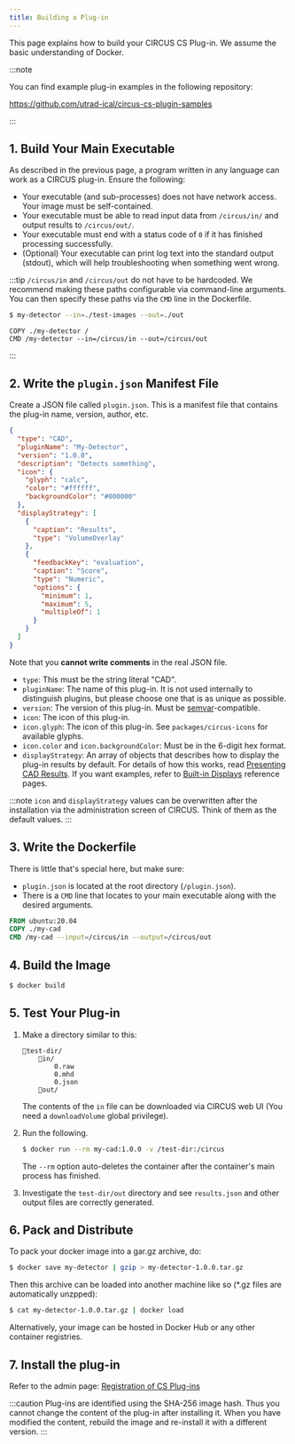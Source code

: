 ```yaml
---
title: Building a Plug-in
---
```


This page explains how to build your CIRCUS CS Plug-in. We assume the basic understanding of Docker.

:::note

You can find example plug-in examples in the following repository:

https://github.com/utrad-ical/circus-cs-plugin-samples

:::

## 1. Build Your Main Executable

As described in the previous page, a program written in any language can work as a CIRCUS plug-in. Ensure the following:

- Your executable (and sub-processes) does not have network access. Your image must be self-contained.
- Your executable must be able to read input data from `/circus/in/` and output results to `/circus/out/`.
- Your executable must end with a status code of `0` if it has finished processing successfully.
- (Optional) Your executable can print log text into the standard output (stdout), which will help troubleshooting when something went wrong.

:::tip
`/circus/in` and `/circus/out` do not have to be hardcoded. We recommend making these paths configurable via command-line arguments. You can then specify these paths via the `CMD` line in the Dockerfile.

```bash title="During the development..."
$ my-detector --in=./test-images --out=./out
```

```docker title="Dockerfile"
COPY ./my-detector /
CMD /my-detector --in=/circus/in --out=/circus/out
```

:::

## 2. Write the `plugin.json` Manifest File

Create a JSON file called `plugin.json`. This is a manifest file that contains the plug-in name, version, author, etc.

```json title="plugin.json"
{
  "type": "CAD",
  "pluginName": "My-Detector",
  "version": "1.0.0",
  "description": "Detects something",
  "icon": {
    "glyph": "calc",
    "color": "#ffffff",
    "backgroundColor": "#000000"
  },
  "displayStrategy": [
    {
      "caption": "Results",
      "type": "VolumeOverlay"
    },
    {
      "feedbackKey": "evaluation",
      "caption": "Score",
      "type": "Numeric",
      "options": {
        "minimum": 1,
        "maximum": 5,
        "multipleOf": 1
      }
    }
  ]
}
```

Note that you **cannot write comments** in the real JSON file.

- `type`: This must be the string literal "CAD".
- `pluginName`: The name of this plug-in. It is not used internally to distinguish plugins, but please choose one that is as unique as possible.
- `version`: The version of this plug-in. Must be [semvar](https://semver.org/)-compatible.
- `icon`: The icon of this plug-in.
- `icon.glyph`: The icon of this plug-in. See `packages/circus-icons` for available glyphs.
- `icon.color` and `icon.backgroundColor`: Must be in the 6-digit hex format.
- `displayStrategy`: An array of objects that describes how to display the plug-in results by default. For details of how this works, read [Presenting CAD Results](./result-display.md). If you want examples, refer to [Built-in Displays](./displays/index) reference pages.

:::note
`icon` and `displayStrategy` values can be overwritten after the installation via the administration screen of CIRCUS. Think of them as the default values.
:::

## 3. Write the Dockerfile

There is little that's special here, but make sure:

- `plugin.json` is located at the root directory (`/plugin.json`).
- There is a `CMD` line that locates to your main executable along with the desired arguments.

```dockerfile
FROM ubuntu:20.04
COPY ./my-cad
CMD /my-cad --input=/circus/in --output=/circus/out
```

## 4. Build the Image

```bash
$ docker build
```

## 5. Test Your Plug-in

1. Make a directory similar to this:

   ```
   📂test-dir/
       📂in/
           0.raw
           0.mhd
           0.json
       📂out/
   ```

   The contents of the `in` file can be downloaded via CIRCUS web UI (You need a `downloadVolume` global privilege).

2. Run the following.

   ```bash
   $ docker run --rm my-cad:1.0.0 -v /test-dir:/circus
   ```

   The `--rm` option auto-deletes the container after the container's main process has finished.

3. Investigate the `test-dir/out` directory and see `results.json` and other output files are correctly generated.

## 6. Pack and Distribute

To pack your docker image into a gar.gz archive, do:

```bash
$ docker save my-detector | gzip > my-detector-1.0.0.tar.gz
```

Then this archive can be loaded into another machine like so (\*.gz files are automatically unzpped):

```bash
$ cat my-detector-1.0.0.tar.gz | docker load
```

Alternatively, your image can be hosted in Docker Hub or any other container registries.

## 7. Install the plug-in

Refer to the admin page: [Registration of CS Plug-ins](../../admin/registration-cs-plugin)

:::caution
Plug-ins are identified using the SHA-256 image hash. Thus you cannot change the content of the plug-in after installing it. When you have modified the content, rebuild the image and re-install it with a different version.
:::
